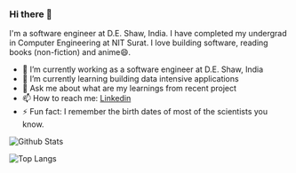 ### Hi there 👋

<!--
**Simply-divine/Simply-divine** is a ✨ _special_ ✨ repository because its `README.md` (this file) appears on your GitHub profile.

Here are some ideas to get you started:

- 🔭 I’m currently working on ...
- 🌱 I’m currently learning ...
- 👯 I’m looking to collaborate on ...
- 🤔 I’m looking for help with ...
- 💬 Ask me about ...
- 📫 How to reach me: ...
- 😄 Pronouns: ...
- ⚡ Fun fact: ...
-->

I'm a software engineer at D.E. Shaw, India. I have completed my undergrad in Computer Engineering at NIT Surat. I love building software, reading books (non-fiction) and anime😄.
- 🔭 I’m currently working as a software engineer at D.E. Shaw, India
- 🌱 I’m currently learning building data intensive applications
- 💬 Ask me about what are my learnings from recent project 
- 📫 How to reach me: [Linkedin](https://www.linkedin.com/in/hardik1221/) 
- ⚡ Fun fact: I remember the birth dates of most of the scientists you know.


![Github Stats](https://github-readme-stats.vercel.app/api/?username=Simply-divine&count_private=true&theme=tokyonight&showicons=true)

![Top Langs](https://github-readme-stats.vercel.app/api/top-langs/?username=Simply-divine&layout=compact)

